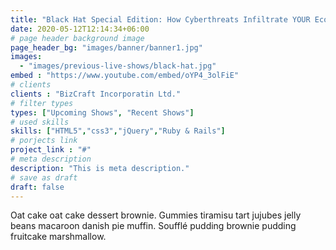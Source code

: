 ```yaml
---
title: "Black Hat Special Edition: How Cyberthreats Infiltrate YOUR Ecosystem"
date: 2020-05-12T12:14:34+06:00
# page header background image
page_header_bg: "images/banner/banner1.jpg"
images: 
  - "images/previous-live-shows/black-hat.jpg"
embed : "https://www.youtube.com/embed/oYP4_3olFiE"
# clients
clients : "BizCraft Incorporatin Ltd."
# filter types
types: ["Upcoming Shows", "Recent Shows"]
# used skills
skills: ["HTML5","css3","jQuery","Ruby & Rails"]
# porjects link
project_link : "#"
# meta description
description: "This is meta description."
# save as draft
draft: false
---
```


Oat cake oat cake dessert brownie. Gummies tiramisu tart jujubes jelly beans macaroon danish pie muffin. Soufflé pudding brownie pudding fruitcake marshmallow.